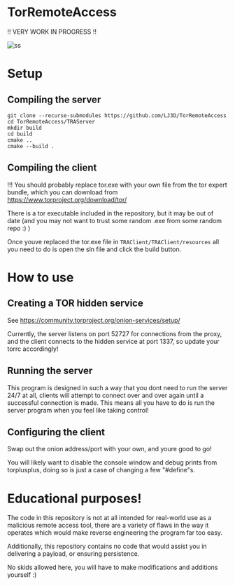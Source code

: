 # TorRemoteAccess
!! VERY WORK IN PROGRESS !!

![ss](https://user-images.githubusercontent.com/65134690/211945869-b4941af7-003a-464c-b8f2-6ae78f4fbc84.png)

# Setup
## Compiling the server
```
git clone --recurse-submodules https://github.com/LJ3D/TorRemoteAccess
cd TorRemoteAccess/TRAServer
mkdir build
cd build
cmake ..
cmake --build .
```

## Compiling the client
!!! You should probably replace tor.exe with your own file from the tor expert bundle, which you can download from https://www.torproject.org/download/tor/

There is a tor executable included in the repository, but it may be out of date (and you may not want to trust some random .exe from some random repo :) )

Once youve replaced the tor.exe file in `TRAClient/TRAClient/resources` all you need to do is open the sln file and click the build button.

# How to use
## Creating a TOR hidden service
See https://community.torproject.org/onion-services/setup/

Currently, the server listens on port 52727 for connections from the proxy, and the client connects to the hidden service at port 1337, so update your torrc accordingly!

## Running the server
This program is designed in such a way that you dont need to run the server 24/7 at all, clients will attempt to connect over and over again until a successful connection is made. This means all you have to do is run the server program when you feel like taking control!

## Configuring the client
Swap out the onion address/port with your own, and youre good to go!

You will likely want to disable the console window and debug prints from torplusplus, doing so is just a case of changing a few "#define"s.

# Educational purposes!
The code in this repository is not at all intended for real-world use as a malicious remote access tool, there are a variety of flaws in the way it operates which would make reverse engineering the program far too easy.

Additionally, this repository contains no code that would assist you in delivering a payload, or ensuring persistence.

No skids allowed here, you will have to make modifications and additions yourself :)
